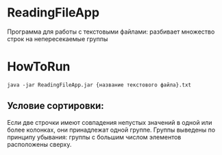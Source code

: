 # ReadingFileApp
Программа для работы с текстовыми файлами: разбивает множество строк на непересекаемые группы


# HowToRun
`java -jar ReadingFileApp.jar {название текстового файла}.txt`

## Условие сортировки:
Если две строчки имеют совпадения непустых значений в одной или более колонках, они принадлежат одной группе. 
Группы выведены по принципу убывания: группы с большим числом элементов расположены сверху.
